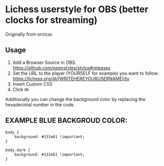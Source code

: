 # Lichess userstyle for OBS (better clocks for streaming)

Originally from ornicar.

## Usage

1. Add a Browser Source in OBS. https://github.com/openstyles/stylus#releases
2. Set the URL to the player (YOURSELF for example) you want to follow: https://lichess.org/@/[WRITEHEREYOURUSERNAME]/tv
3. Insert Custom CSS
4. Click `OK`

Additionally you can change the background color by replacing the hexadecimal number in the code.

## EXAMPLE BLUE BACKGROUD COLOR:

```
body {
    background: #131e61 !important;
}

body.dark {
    background: #131e61 !important;
}
```

